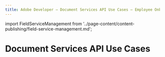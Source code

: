 ```yaml
---
title: Adobe Developer — Document Services API Use Cases — Employee Onboarding Materials
---
```


import FieldServiceManagement from '../page-content/content-publishing/field-service-management.md';


<Hero slots="heading" variant="fullwidth" theme="dark"  customLayout className="herobgImage" />

# Document Services API Use Cases


<MenuWrapperComponent  slots="content"  repeat="1" theme="lightest"/>

<FieldServiceManagement />
